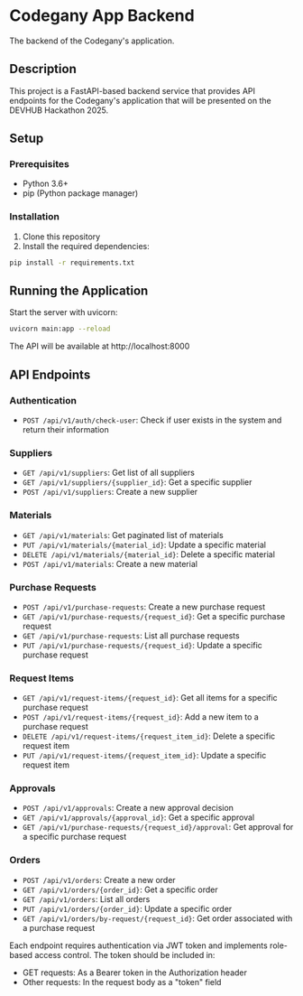 # Codegany App Backend

The backend of the Codegany's application.

## Description

This project is a FastAPI-based backend service that provides API endpoints for the Codegany's application that will be presented on the DEVHUB Hackathon 2025.

## Setup

### Prerequisites

- Python 3.6+
- pip (Python package manager)

### Installation

1. Clone this repository
2. Install the required dependencies:

```bash
pip install -r requirements.txt
```

## Running the Application

Start the server with uvicorn:

```bash
uvicorn main:app --reload
```

The API will be available at http://localhost:8000

## API Endpoints

### Authentication
- `POST /api/v1/auth/check-user`: Check if user exists in the system and return their information

### Suppliers
- `GET /api/v1/suppliers`: Get list of all suppliers
- `GET /api/v1/suppliers/{supplier_id}`: Get a specific supplier
- `POST /api/v1/suppliers`: Create a new supplier

### Materials
- `GET /api/v1/materials`: Get paginated list of materials
- `PUT /api/v1/materials/{material_id}`: Update a specific material
- `DELETE /api/v1/materials/{material_id}`: Delete a specific material
- `POST /api/v1/materials`: Create a new material

### Purchase Requests
- `POST /api/v1/purchase-requests`: Create a new purchase request
- `GET /api/v1/purchase-requests/{request_id}`: Get a specific purchase request
- `GET /api/v1/purchase-requests`: List all purchase requests
- `PUT /api/v1/purchase-requests/{request_id}`: Update a specific purchase request

### Request Items
- `GET /api/v1/request-items/{request_id}`: Get all items for a specific purchase request
- `POST /api/v1/request-items/{request_id}`: Add a new item to a purchase request
- `DELETE /api/v1/request-items/{request_item_id}`: Delete a specific request item
- `PUT /api/v1/request-items/{request_item_id}`: Update a specific request item

### Approvals
- `POST /api/v1/approvals`: Create a new approval decision
- `GET /api/v1/approvals/{approval_id}`: Get a specific approval
- `GET /api/v1/purchase-requests/{request_id}/approval`: Get approval for a specific purchase request

### Orders
- `POST /api/v1/orders`: Create a new order
- `GET /api/v1/orders/{order_id}`: Get a specific order
- `GET /api/v1/orders`: List all orders
- `PUT /api/v1/orders/{order_id}`: Update a specific order
- `GET /api/v1/orders/by-request/{request_id}`: Get order associated with a purchase request

Each endpoint requires authentication via JWT token and implements role-based access control. The token should be included in:
- GET requests: As a Bearer token in the Authorization header
- Other requests: In the request body as a "token" field
